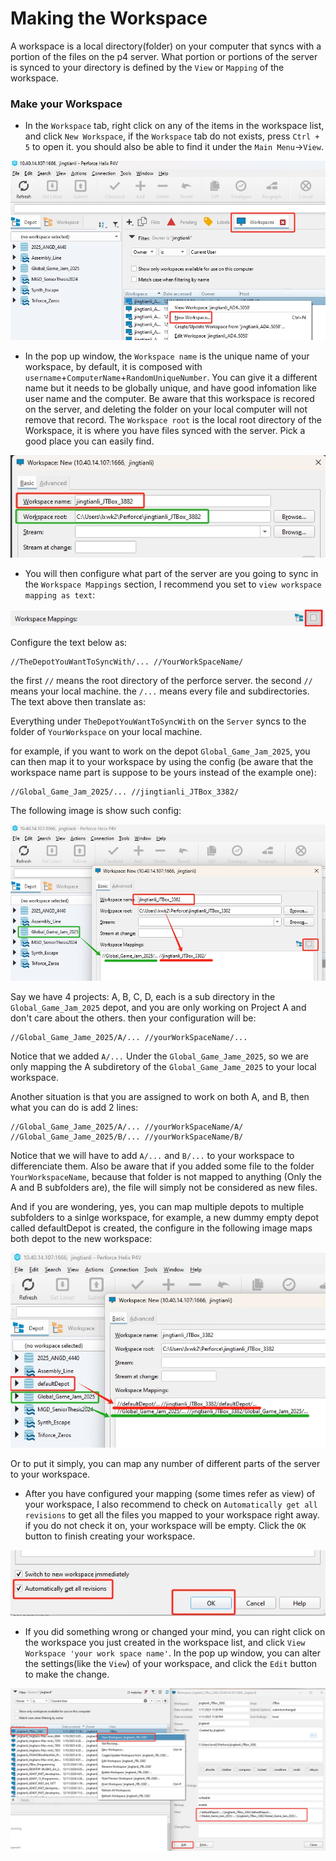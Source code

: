 # Making the Workspace

A workspace is a local directory(folder) on your computer that syncs with a portion of the files on the p4 server. What portion or portions of the server is synced to your directory is defined by the ```View``` or ```Mapping``` of the workspace.

### Make your Workspace

* In the ```Workspace``` tab, right click on any of the items in the workspace list, and click ```New Workspace```, if the ```Workspace``` tab do not exists, press ```Ctrl + 5``` to open it. you should also be able to find it under the ```Main Menu```->```View```.

<img src="Assets/CreateANewWorkspace.png">

* In the pop up window, the ```Workspace name``` is the unique name of your workspace, by default, it is composed with ```username```+```ComputerName```+```RandomUniqueNumber```. You can give it a different name but it needs to be globally unique, and have good infomation like user name and the computer. Be aware that this workspace is recored on the server, and deleting the folder on your local computer will not remove that record. The ```Workspace root``` is the local root directory of the Workspace, it is where you have files synced with the server. Pick a good place you can easily find.

<img src="Assets/WorkspaceSettings.png">

* You will then configure what part of the server are you going to sync in the ```Workspace Mappings``` section, I recommend you set to ```view workspace mapping as text```:

<img src="Assets/ShowMappingAsText.png">

Configure the text below as:

```
//TheDepotYouWantToSyncWith/... //YourWorkSpaceName/
```

the first ```//``` means the root directory of the perforce server. the second ```//``` means your local machine. the ```/...``` means every file and subdirectories. The text above then translate as:

Everything under ```TheDepotYouWantToSyncWith``` on the ```Server``` syncs to the folder of ```YourWorkspace``` on your local machine.

for example, if you want to work on the depot ```Global_Game_Jam_2025```, you can then map it to your workspace by using the config (be aware that the workspace name part is suppose to be yours instead of the example one):

```
//Global_Game_Jam_2025/... //jingtianli_JTBox_3382/
```
The following image is show such config:

<img src="Assets/MappingConfigure.png">

Say we have 4 projects: A, B, C, D, each is a sub directory in the ```Global_Game_Jam_2025``` depot, and you are only working on Project A and don't care about the others. then your configuration will be:

```
//Global_Game_Jame_2025/A/... //yourWorkSpaceName/...
```
Notice that we added ```A/...``` Under the ```Global_Game_Jame_2025```, so we are only mapping the A subdiretory of the ```Global_Game_Jame_2025``` to your local workspace.

Another situation is that you are assigned to work on both A, and B, then what you can do is add 2 lines:
```
//Global_Game_Jame_2025/A/... //yourWorkSpaceName/A/
//Global_Game_Jame_2025/B/... //yourWorkSpaceName/B/
```
Notice that we will have to add ```A/...``` and ```B/...``` to your workspace to differenciate them. Also be aware that if you added some file to the folder ```YourWorkspaceName```, because that folder is not mapped to anything (Only the A and B subfolders are), the file will simply not be considered as new files.

And if you are wondering, yes, you can map multiple depots to multiple subfolders to a sinlge workspace, for example, a new dummy empty depot called defaultDepot is created, the configure in the following image maps both depot to the new workspace:

<img src="Assets/MappingConfigureMulti.png">

Or to put it simply, you can map any number of different parts of the server to your workspace.

* After you have configured your mapping (some times refer as view) of your workspace, I also recommend to check on ```Automatically get all revisions``` to get all the files you mapped to your workspace right away. if you do not check it on, your workspace will be empty. Click the ```OK``` button to finish creating your workspace.

<img src="Assets/CreateTheWorkspace.png">

* If you did something wrong or changed your mind, you can right click on the workspace you just created in the workspace list, and click ```View Workspace 'your work space name'```. In the pop up window, you can alter the settings(like the ```View```) of your workspace, and click the ```Edit``` button to make the change.

<img src="Assets/AlterWorkspaceSettings.png">